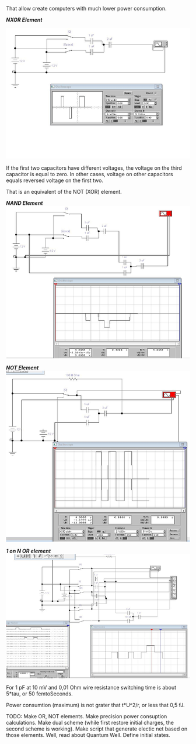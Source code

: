 That allow create computers with much lower power consumption.


***NXOR Element***

![nxor](https://raw.githubusercontent.com/ValeryAndreevichPushkarev/PassiveReactiveXORElement/main/index.jpeg)


If the first two capacitors have different voltages, the voltage on the third capacitor is equal to zero.
In other cases, voltage on other capacitors equals reversed voltage on the first two.

That is an equivalent of the NOT (XOR) element.


***NAND Element***
![nand](https://raw.githubusercontent.com/ValeryAndreevichPushkarev/PassiveReactiveXORElement/main/nand.jpeg)

***NOT Element***
![nxor](https://raw.githubusercontent.com/ValeryAndreevichPushkarev/PassiveReactiveXORElement/main/not.jpeg)

***1 on N OR element***
![or](https://raw.githubusercontent.com/ValeryAndreevichPushkarev/PassiveReactiveXORElement/main/1_of_n_or.jpeg)

For 1 pF at 10 mV and 0,01 Ohm wire resistance switching time is about 5*tau, or 50 femtoSeconds.

Power consumtion (maximum) is not grater that t*U^2/r, or less that 0,5 fJ.


TODO: Make OR, NOT elements. Make precision power consuption calculations. Make dual scheme (while first restore initial charges, the second scheme is working). Make script that generate electic net based on those elements. Well, read about Quantum Well.
Define initial states.


